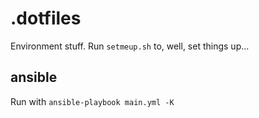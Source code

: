 # .dotfiles

Environment stuff. Run `setmeup.sh` to, well, set things up...

## ansible

Run with `ansible-playbook main.yml -K`
